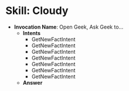 # Skill: Cloudy

- __Invocation Name__: Open Geek, Ask Geek to...
  - __Intents__
    - GetNewFactIntent 
    - GetNewFactIntent 
    - GetNewFactIntent 
    - GetNewFactIntent 
    - GetNewFactIntent 
    - GetNewFactIntent 
    - GetNewFactIntent 
  - __Answer__
